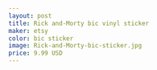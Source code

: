 ```yaml
---
layout: post
title: Rick and-Morty bic vinyl sticker
maker: etsy
color: bic sticker
image: Rick-and-Morty-bic-sticker.jpg
price: 9.99 USD
---
```

